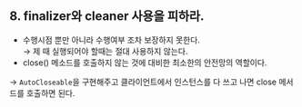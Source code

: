## 8. finalizer와 cleaner 사용을 피하라.

- 수행시점 뿐만 아니라 수행여부 조차 보장하지 못한다. <br>→ 제 때 실행되어야 할때는 절대 사용하지 않는다.
- close() 메소드를 호출하지 않는 것에 대비한 최소한의 안전망의 역할이다.

→ `AutoCloseable`을 구현해주고 클라이언트에서 인스턴스를 다 쓰고 나면 close 메서드를 호출하면 된다.